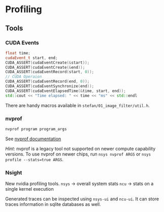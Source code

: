 # Profiling

## Tools
### CUDA Events
```cpp
float time;
cudaEvent_t start, end;
CUDA_ASSERT(cudaEventCreate(&start));
CUDA_ASSERT(cudaEventCreate(&end));
CUDA_ASSERT(cudaEventRecord(start, 0));
// CUDA Operaion
CUDA_ASSERT(cudaEventRecord(end, 0));
CUDA_ASSERT(cudaEventSynchronize(end));
CUDA_ASSERT(cudaEventElapsedTime(&time, start, end));
std::cout << "Time elapsed: " << time << "ms" << std::endl
```
There are handy macros available in `stefan/01_image_filter/util.h`.

### nvprof
```bash
nvprof program program_args
```
See [nvprof documentation](https://docs.nvidia.com/cuda/profiler-users-guide/index.html#nvprof-overview)

*Hint*: nvprof is a legacy tool not supported on newer compute capability versions.
To use nvprof on newer chips, run `nsys nvprof ARGS` or `nsys profile --stats=true ARGS`.

### Nsight
New nvidia profiling tools.
`nsys` -> overall system stats
`ncu` -> stats on a single kernel execution

Generated traces can be inspected using `nsys-ui` and `ncu-ui`.
It can store traces information in sqlite databases as well.
